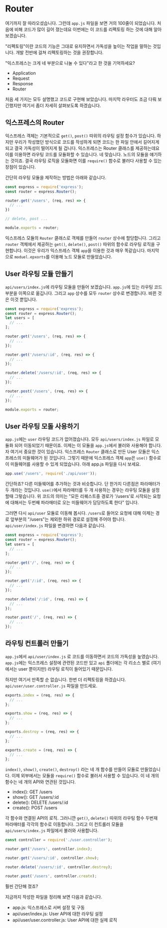 Router
======

여기까지 잘 따라오셨습니다. 그런데 `app.js` 파일을 보면 거의 100줄이 되었습니다. 처음에 비해 코드가 많이 길어 졌는데요 이번에는 이 코드를 리펙토링 하는 것에 대해 알아보겠습니다.

"리펙토링"이란 코드의 기능은 그대로 유지하면서 가독성을 높이는 작업을 말하는 것입니다. 개발 전반에 걸쳐 리펙토링하는 것을 권장합니다.

"익스프레스는 크게 네 부분으로 나눌 수 있다"라고 한 것을 기억하세요?

* Application
* Request
* Response
* Router

처음 세 가지는 모두 설명했고 코드로 구현해 보았습니다. 마지막 라우터도 조금 다뤄 보긴했지만 여기서 좀더 자세히 살펴보도록 하겠습니다.


## 익스프레스의 Router

익스프레스 객체는 기본적으로 `get()`, `post()` 따위의 라우팅 설정 함수가 있습니다. 하지만 우리가 작성했던 방식으로 코드를 작성하게 되면 코드는 한 파일 안에서 길어지게 되고 결국 가독성이 떨어지게 될 겁니다. 익스프레스는 Router 클래스를 제공하는데요 이를 이용하면 라우팅 코드를 모듈화할 수 있습니다. 네 맞습니다. 노드의 모듈을 얘기하는 것이죠. 결국 라우팅 로직을 모듈화면 이를 `require()` 함수로 불러다 사용할 수 있는 장점이 있습니다.

간단히 라우팅 모듈을 제작하는 방법은 아래와 같습니다.

```javascript
const express = require('express');
const router = express.Router();

router.get('/users', (req, res) => {
  // ...
})

// delete, post ...

module.exports = router;
```

익스프레스 모듈의 `Router` 클래스로 객체를 만들어 `router` 상수에 할당합니다. 그리고 `router` 객체에서 제공하는 `get()`, `delete()`, `post()` 따위의 함수로 라우팅 로직을 구현합니다. 이것은 우리가 익스프레스 객체 `app`을 이용한 것과 매우 똑같습니다. 마지막으로 `moduel.epxorts`를 이용해 노드 모듈로 만들었습니다.


## User 라우팅 모듈 만들기

`api/users/index.js`에 라우팅 모듈을 만들어 보겠습니다. `app.js`에 있는 라우팅 코드 부분을 이쪽으로 옮깁니다. 그리고 `app` 상수를 모두 `router` 상수로 변경합니다. 바뀐 것은 이것 뿐입니다.

```javascript
const express = require('express');
const router = express.Router();
let users = [
  // ...
];

router.get('/users', (req, res) => {
  // ...
});

router.get('/users/:id', (req, res) => {
  // ...
});

router.delete('/users/:id', (req, res) => {
  // ...
});

router.post('/users', (req, res) => {
  // ...
});

module.exports = router;
```


## User 라우팅 모돌 사용하기

`app.js`에는 `user` 라우팅 코드가 없어졌습니다. 모두 `api/users/index.js` 파일로 모듈화 되어 이동되었기 때문이죠. 이제는 이 모듈을 `app.js`에서 불러와 사용해야 합니다. 자 여기서 중요한 것이 있습니다. 익스프레스 `Router` 클래스로 만든 User 모듈은 익스프레스의 미들웨어가 된 것입니다. 그렇기 때문에 익스프레스 객체 `app`은 `use()` 함수로 이 미들웨어를 사용할 수 있게 되었습니다. 아래 app.js 파일을 다시 보세요.

```javascript
app.use('/users', require('./api/user'));
```

간단하죠? 다른 미들웨어를 추가하는 것과 비슷합니다. 단 한가지 다른점은 파라매터가 두 개라는 것입니다. `use()`에서 파라매터를 두 개 사용하는 경우는 라우팅 모듈을 설정할때 그렇습니다. 위 코드의 의미는 "모든 리퀘스트중 경로가 '/users'로 시작되는 요청에 대해서는 두번째 파라매터로 오는 미들웨어가 담당하도록 한다" 입니다.

그러면 다시 `api/user` 모듈로 이동해 봅시다. `/users`로 들어오 요청에 대해 이제는 경로 앞부분의 "/users"는 제외한 하위 경로로 설정해 주어야 합니다. `api/user/index.js` 파일을 변경하면 다음과 같습니다.

```javascript
const express = require('express');
const router = express.Router();
let users = [
  // ...
];

router.get('/', (req, res) => {
  // ...
});

router.get('/:id', (req, res) => {
  // ...
});

router.delete('/:id', (req, res) => {
  // ...
});

router.post('/', (req, res) => {
  // ...
});
```

## 라우팅 컨트롤러 만들기

`app.js`에서 `api/user/index.js` 로 코드를 이동하면서 코드의 가독성을 높였습니다. `app.js`에는 익스프레스 설정에 관련된 코드만 있고 `api` 폴더에는 각 리소스 별로 (여기에서는 user 뿐이지만) 라우팅 로직이 들어있기 때문입니다.

하지만 여기서 만족할 순 없습니다. 한번 더 리펙토링을 하겠습니다. `api/user/user.controller.js` 파일을 만드세요.

```javascript
exports.index = (req, res) => {
  // ...
};

exports.show = (req, res) => {
  // ...
};

exports.destroy = (req, res) => {
  // ...
};

exports.create = (req, res) => {
  // ...
};

```

`index()`, `show()`, `create()`, `destroy()` 라는 네 개 함수를 만들어 모듈로 만들었습니다. 이제 외부에서는 모듈을 `require()` 함수로 불러서 사용할 수 있습니다. 이 네 개의 함수는 네 개의 API와 연관된 것입니다.

* index(): GET /users
* show(): GET /users/:id
* delete(): DELETE /users/:id
* create(): POST /users

각 함수와 연결된 API의 로직. 그러니깐 `get()`, `delete()` 따위의 라우팅 함수 두번재 파라매터를 각각의 함수로 이동합니다. 그리고 이 컨트롤러 모듈을 `api/users/index.js` 파일에서 불러와 사용합니다.

```javascript
const controller = require('./user.controller');

router.get('/users', controller.index);

router.get('/users/:id', controller.show);

router.delete('/users/:id', controller.destroy);

router.post('/users', controller.create);
```

훨씬 간단해 졌죠?

지금까지 작성한 파일을 정리해 보면 다음과 같습니다.

* app.js: 익스프레스로 서버 설정 및 구동
* api/user/index.js: User API에 대한 라우팅 설정
* api/user/user.controller.js: User API에 대한 실제 로직
